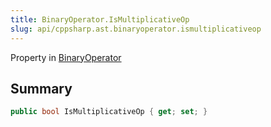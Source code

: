 ```yaml
---
title: BinaryOperator.IsMultiplicativeOp
slug: api/cppsharp.ast.binaryoperator.ismultiplicativeop
---
```

Property in [BinaryOperator](/api/cppsharp/ast/binaryoperator)

## Summary



```csharp
public bool IsMultiplicativeOp { get; set; }
```

